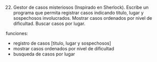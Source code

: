 22. Gestor de casos misteriosos (Inspirado en Sherlock). Escribe un programa que permita registrar casos indicando titulo, lugar y sospechosos involucrados. Mostrar casos ordenados por nivel de dificultad. Buscar casos por lugar.

funciones: 
- registro de casos [titulo, lugar y sospechosos]
- mostrar casos ordenados por nivel de dificultad
- busqueda de casos por lugar
